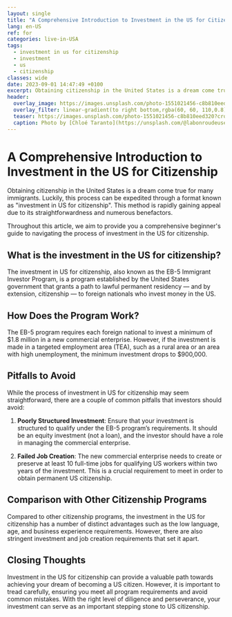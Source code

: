 ```yaml
---
layout: single
title: "A Comprehensive Introduction to Investment in the US for Citizenship"
lang: en-US
ref: for
categories: live-in-USA
tags:
  - investment in us for citizenship
  - investment
  - us
  - citizenship
classes: wide
date: 2023-09-01 14:47:49 +0100
excerpt: Obtaining citizenship in the United States is a dream come true for many immigrants.
header:
  overlay_image: https://images.unsplash.com/photo-1551021456-c8b810eed320?crop=entropy&cs=tinysrgb&fit=max&fm=jpg&ixid=M3w0Nzk0ODB8MHwxfHNlYXJjaHw2fHxpbnZlc3RtZW50JTIwaW4lMjB1cyUyMGZvciUyMGNpdGl6ZW5zaGlwJTJDJTIwaW52ZXN0bWVudCUyQyUyMHVzJTJDJTIwY2l0aXplbnNoaXB8ZW58MHwwfHx8MTY5MzU3NjA2OXww&ixlib=rb-4.0.3&q=80&w=1080
  overlay_filter: linear-gradient(to right bottom,rgba(60, 60, 110,0.8), rgba(178, 34, 52, 0.5))
  teaser: https://images.unsplash.com/photo-1551021456-c8b810eed320?crop=entropy&cs=tinysrgb&fit=max&fm=jpg&ixid=M3w0Nzk0ODB8MHwxfHNlYXJjaHw2fHxpbnZlc3RtZW50JTIwaW4lMjB1cyUyMGZvciUyMGNpdGl6ZW5zaGlwJTJDJTIwaW52ZXN0bWVudCUyQyUyMHVzJTJDJTIwY2l0aXplbnNoaXB8ZW58MHwwfHx8MTY5MzU3NjA2OXww&ixlib=rb-4.0.3&q=80&w=400
  caption: Photo by [Chloé Taranto](https://unsplash.com/@labonroudeuse?utm_source=wenospeakamericano&utm_medium=referral) on [Unsplash](https://unsplash.com/?utm_source=wenospeakamericano&utm_medium=referral)
---
```


# A Comprehensive Introduction to Investment in the US for Citizenship

Obtaining citizenship in the United States is a dream come true for many immigrants. Luckily, this process can be expedited through a format known as "investment in US for citizenship". This method is rapidly gaining appeal due to its straightforwardness and numerous benefactors.

Throughout this article, we aim to provide you a comprehensive beginner's guide to navigating the process of investment in the US for citizenship.

## What is the investment in the US for citizenship?

The investment in US for citizenship, also known as the EB-5 Immigrant Investor Program, is a program established by the United States government that grants a path to lawful permanent residency — and by extension, citizenship — to foreign nationals who invest money in the US.

## How Does the Program Work?

The EB-5 program requires each foreign national to invest a minimum of $1.8 million in a new commercial enterprise. However, if the investment is made in a targeted employment area (TEA), such as a rural area or an area with high unemployment, the minimum investment drops to $900,000.

## Pitfalls to Avoid

While the process of investment in US for citizenship may seem straightforward, there are a couple of common pitfalls that investors should avoid:

1.  **Poorly Structured Investment**: Ensure that your investment is structured to qualify under the EB-5 program’s requirements. It should be an equity investment (not a loan), and the investor should have a role in managing the commercial enterprise.

2.  **Failed Job Creation**: The new commercial enterprise needs to create or preserve at least 10 full-time jobs for qualifying US workers within two years of the investment. This is a crucial requirement to meet in order to obtain permanent US citizenship.

## Comparison with Other Citizenship Programs

Compared to other citizenship programs, the investment in the US for citizenship has a number of distinct advantages such as the low language, age, and business experience requirements. However, there are also stringent investment and job creation requirements that set it apart.

## Closing Thoughts

Investment in the US for citizenship can provide a valuable path towards achieving your dream of becoming a US citizen. However, it is important to tread carefully, ensuring you meet all program requirements and avoid common mistakes. With the right level of diligence and perseverance, your investment can serve as an important stepping stone to US citizenship.
